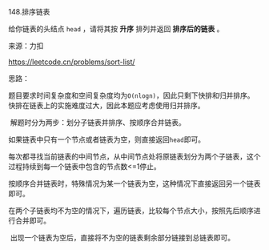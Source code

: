 148.排序链表

给你链表的头结点 `head` ，请将其按 **升序** 排列并返回 **排序后的链表** 。

来源：力扣

https://leetcode.cn/problems/sort-list/





思路：

​		题目要求时间复杂度和空间复杂度均为`O(nlogn)`，因此只剩下快排和归并排序。快排在链表上的实施难度过大，因此本题应考虑使用归并排序。

​		解题时分为两步：划分子链表并排序、按顺序合并链表。

​		如果链表中只有一个节点或者链表为空，则直接返回`head`即可。

​		每次都寻找当前链表的中间节点，从中间节点处将原链表划分为两个子链表，这个过程持续到每一个链表中包含的节点数<=1停止。

​		按顺序合并链表时，特殊情况为某一个链表为空，这种情况下直接返回另一个链表即可。

​		在两个子链表均不为空的情况下，遍历链表，比较每个节点大小，按照先后顺序进行合并即可。

​		出现一个链表为空后，直接将不为空的链表剩余部分链接到总链表即可。